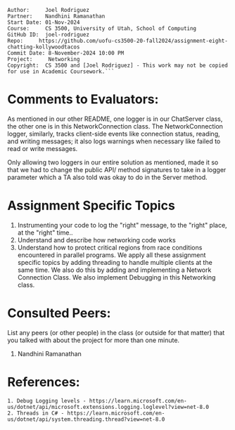 ﻿```
Author:     Joel Rodriguez
Partner:    Nandhini Ramanathan
Start Date: 01-Nov-2024
Course:     CS 3500, University of Utah, School of Computing
GitHub ID:  joel-rodriguez
Repo:     https://github.com/uofu-cs3500-20-fall2024/assignment-eight-chatting-kollywoodtacos
Commit Date: 8-November-2024 10:00 PM
Project:     Networking
Copyright:  CS 3500 and [Joel Rodriguez] - This work may not be copied for use in Academic Coursework.```
```

# Comments to Evaluators:
As mentioned in our other README, one logger is in our ChatServer class, the other one is in this NetworkConnection class. 
The NetworkConnection logger, similarly, tracks client-side events like connection status, reading, and writing messages; 
it also logs warnings when necessary like failed to read or write messages.

Only allowing two loggers in our entire solution as mentioned, made it so that we had to change the public API/ method 
signatures to take in a logger parameter which a TA also told was okay to do in the Server method.

# Assignment Specific Topics
1. Instrumenting your code to log the "right" message, to the "right" place, at the "right" time..
2. Understand and describe how networking code works
3. Understand how to protect critical regions from race conditions encountered in parallel programs. 
We apply all these assignment specific topics by adding threading to handle multiple clients at the same time. We also do this by adding and
implementing a Network Connection Class. We also implement Debugging in this Networking class.

# Consulted Peers:

List any peers (or other people) in the class (or outside for that matter) that you talked with about the project for more than one minute.

1. Nandhini Ramanathan

# References:
    1. Debug Logging levels - https://learn.microsoft.com/en-us/dotnet/api/microsoft.extensions.logging.loglevel?view=net-8.0
    2. Threads in C# - https://learn.microsoft.com/en-us/dotnet/api/system.threading.thread?view=net-8.0